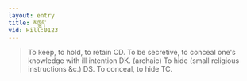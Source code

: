 ```yaml
---
layout: entry
title: མཁྱུད་
vid: Hill:0123
---
```

> To keep, to hold, to retain CD\. To be secretive, to conceal one's knowledge with ill intention DK\. (archaic) To hide (small religious instructions &c\.) DS\. To conceal, to hide TC\.


